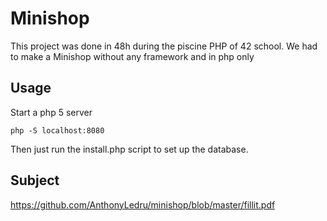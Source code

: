 # Minishop
This project was done in 48h during the piscine PHP of 42 school.
We had to make a Minishop without any framework and in php only

## Usage

Start a php 5 server
```
php -S localhost:8080
```

Then just run the install.php script to set up the database.

## Subject

https://github.com/AnthonyLedru/minishop/blob/master/fillit.pdf
